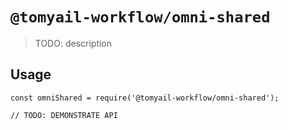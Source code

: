 # `@tomyail-workflow/omni-shared`

> TODO: description

## Usage

```
const omniShared = require('@tomyail-workflow/omni-shared');

// TODO: DEMONSTRATE API
```
